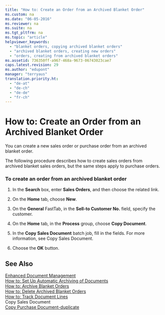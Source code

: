 ```yaml
---
title: "How to: Create an Order from an Archived Blanket Order"
ms.custom: na
ms.date: "06-05-2016"
ms.reviewer: na
ms.suite: na
ms.tgt_pltfrm: na
ms.topic: "article"
helpviewer_keywords: 
  - "blanket orders, copying archived blanket orders"
  - "archived blanket orders, creating new orders"
  - "orders, creating from archived blanket orders"
ms.assetid: 736350ff-a967-468a-9673-06743023cae7
caps.latest.revision: 29
ms.author: "edupont"
manager: "terryaus"
translation.priority.ht: 
  - "de-at"
  - "de-ch"
  - "de-de"
  - "fr-ch"
---
```

# How to: Create an Order from an Archived Blanket Order
You can create a new sales order or purchase order from an archived blanket order.  
  
 The following procedure describes how to create sales orders from archived blanket sales orders, but the same steps apply to purchase orders.  
  
### To create an order from an archived blanket order  
  
1.  In the **Search** box, enter **Sales Orders**, and then choose the related link.  
  
2.  On the **Home** tab, choose **New**.  
  
3.  On the **General** FastTab, in the **Sell\-to Customer No.** field, specify the customer.  
  
4.  On the **Home** tab, in the **Process** group, choose **Copy Document**.  
  
5.  In the **Copy Sales Document** batch job, fill in the fields. For more information, see Copy Sales Document.  
  
6.  Choose the **OK** button.  
  
## See Also  
 [Enhanced Document Management](../../LocalFunctionalityForMicrosoftDynamicsNav2016/Austria/enhanced-document-management.md)   
 [How to: Set Up Automatic Archiving of Documents](../../LocalFunctionalityForMicrosoftDynamicsNav2016/Austria/how-to-set-up-automatic-archiving-of-documents.md)   
 [How to: Archive Blanket Orders](../../LocalFunctionalityForMicrosoftDynamicsNav2016/Austria/how-to-archive-blanket-orders.md)   
 [How to: Delete Archived Blanket Orders](../../LocalFunctionalityForMicrosoftDynamicsNav2016/Austria/how-to-delete-archived-blanket-orders.md)   
 [How to: Track Document Lines](../../LocalFunctionalityForMicrosoftDynamicsNav2016/Austria/how-to-track-document-lines.md)   
 Copy Sales Document   
 [Copy Purchase Document\-duplicate](../../Purchasing/-$-b_492-copy-purchase-document-$-duplicate.md)